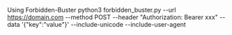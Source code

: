 Using Forbidden-Buster
python3 forbidden_buster.py --url https://domain.com  --method POST --header "Authorization: Bearer xxx"  --data '{\"key\":\"value\"}'   --include-unicode --include-user-agent   
